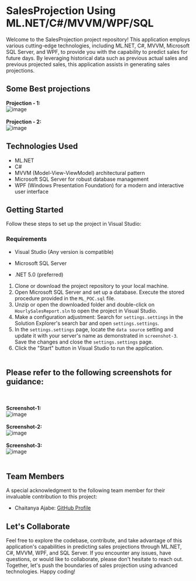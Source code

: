 # SalesProjection Using ML.NET/C#/MVVM/WPF/SQL

Welcome to the SalesProjection project repository! This application employs various cutting-edge technologies, including ML.NET, C#, MVVM, Microsoft SQL Server, and WPF, to provide you with the capability to predict sales for future days. By leveraging historical data such as previous actual sales and previous projected sales, this application assists in generating sales projections.
     <br>
     
## Some Best projections
  **Projection - 1:** <br>
  ![image](https://github.com/aadarsh0001/SalesProjectionUsingMLdotNET/assets/117271222/99c01e95-2589-4327-a251-d14faf9cf387)
  <br> <br>
  **Projection - 2:** <br>
  ![image](https://github.com/aadarsh0001/SalesProjectionUsingMLdotNET/assets/117271222/183f597d-77d8-4a69-b6f6-b2a804b567f7)
    <br>

## Technologies Used

- ML.NET
- C#
- MVVM (Model-View-ViewModel) architectural pattern
- Microsoft SQL Server for robust database management
- WPF (Windows Presentation Foundation) for a modern and interactive user interface

## Getting Started

Follow these steps to set up the project in Visual Studio:

### Requirements

- Visual Studio (Any version is compatible)     <br>

- Microsoft SQL Server     <br>

- .NET 5.0 (preferred)     <br>


1. Clone or download the project repository to your local machine.
2. Open Microsoft SQL Server and set up a database. Execute the stored procedure provided in the `ML_POC.sql` file.
3. Unzip or open the downloaded folder and double-click on `HourlySalesReport.sln` to open the project in Visual Studio.
4. Make a configuration adjustment: Search for `settings.settings` in the Solution Explorer's search bar and open `settings.settings`.
5. In the `settings.settings` page, locate the `data source` setting and update it with your server's name as demonstrated in `screenshot-3`. Save the changes and close the `settings.settings` page.
6. Click the "Start" button in Visual Studio to run the application.
<br> <br>
## Please refer to the following screenshots for guidance:
<br> <br>
    **Screenshot-1:** <br>
    ![image](https://github.com/aadarsh0001/SalesProjectionUsingMLdotNET/assets/117271222/bbffc772-8648-479b-a73a-c2fe49f544c4)
    <br> <br>
    **Screenshot-2:** <br>
    ![image](https://github.com/aadarsh0001/SalesProjectionUsingMLdotNET/assets/117271222/a05ceaef-84e5-4e92-bd6c-e78f89a428ac)
    <br> <br>
    **Screenshot-3:**<br>
    ![image](https://github.com/aadarsh0001/SalesProjectionUsingMLdotNET/assets/117271222/6ab88ef4-7c49-4548-99a3-52cb665e9385)
    <br> <br>


## Team Members

A special acknowledgment to the following team member for their invaluable contribution to this project:

- Chaitanya Ajabe: [GitHub Profile](https://github.com/LinUxTo5re)

## Let's Collaborate

Feel free to explore the codebase, contribute, and take advantage of this application's capabilities in predicting sales projections through ML.NET, C#, MVVM, WPF, and SQL Server. If you encounter any issues, have questions, or would like to collaborate, please don't hesitate to reach out. Together, let's push the boundaries of sales projection using advanced technologies. Happy coding!
